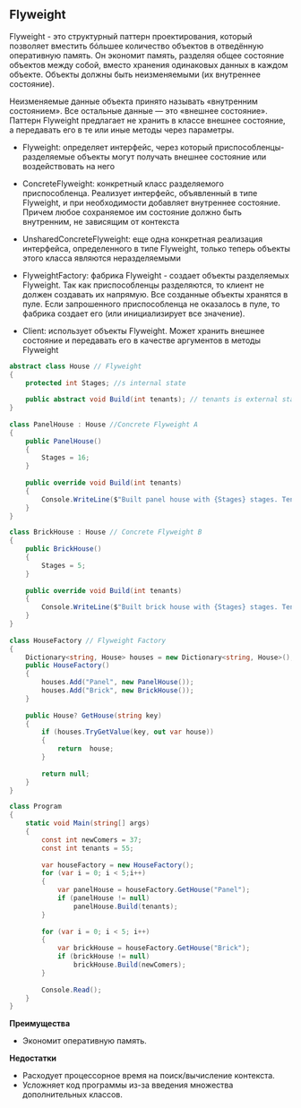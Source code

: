 ## Flyweight

Flyweight - это структурный паттерн проектирования, который позволяет вместить бóльшее количество объектов в отведённую оперативную память. Он экономит память, разделяя общее состояние объектов между собой, вместо хранения одинаковых данных в каждом объекте. Объекты должны быть неизменяемыми (их внутреннее состояние).

Неизменяемые данные объекта принято называть «внутренним состоянием». Все остальные данные — это «внешнее состояние».
Паттерн Flyweight предлагает не хранить в классе внешнее состояние, а передавать его в те или иные методы через параметры.

- Flyweight: определяет интерфейс, через который приспособленцы-разделяемые объекты могут получать внешнее состояние или воздействовать на него

- ConcreteFlyweight: конкретный класс разделяемого приспособленца. Реализует интерфейс, объявленный в типе Flyweight, и при необходимости добавляет внутреннее состояние. Причем любое сохраняемое им состояние должно быть внутренним, не зависящим от контекста

- UnsharedConcreteFlyweight: еще одна конкретная реализация интерфейса, определенного в типе Flyweight, только теперь объекты этого класса являются неразделяемыми

- FlyweightFactory: фабрика Flyweight - создает объекты разделяемых Flyweight. Так как приспособленцы разделяются, то клиент не должен создавать их напрямую. Все созданные объекты хранятся в пуле. Если запрошенного приспособленца не оказалось в пуле, то фабрика создает его (или  инициализирует все значение).

- Client: использует объекты Flyweight. Может хранить внешнее состояние и передавать его в качестве аргументов в методы Flyweight


```csharp
abstract class House // Flyweight
{
    protected int Stages; //s internal state
 
    public abstract void Build(int tenants); // tenants is external state
}
 
class PanelHouse : House //Concrete Flyweight A
{
    public PanelHouse()
    {
        Stages = 16;
    }
 
    public override void Build(int tenants)
    {
        Console.WriteLine($"Built panel house with {Stages} stages. Tenants: {tenants}");
    }
}

class BrickHouse : House // Concrete Flyweight B
{
    public BrickHouse()
    {
        Stages = 5;
    }
 
    public override void Build(int tenants)
    {
        Console.WriteLine($"Built brick house with {Stages} stages. Tenants: {tenants}");
    }
}
 
class HouseFactory // Flyweight Factory
{
    Dictionary<string, House> houses = new Dictionary<string, House>();
    public HouseFactory()
    {
        houses.Add("Panel", new PanelHouse());
        houses.Add("Brick", new BrickHouse());
    }
 
    public House? GetHouse(string key)
    {
        if (houses.TryGetValue(key, out var house))
        {
            return  house;
        }
        
        return null;
    }
}

class Program
{
    static void Main(string[] args)
    {
        const int newComers = 37;
        const int tenants = 55;
 
        var houseFactory = new HouseFactory();
        for (var i = 0; i < 5;i++)
        {
            var panelHouse = houseFactory.GetHouse("Panel");
            if (panelHouse != null)
                panelHouse.Build(tenants);
        }
 
        for (var i = 0; i < 5; i++)
        {
            var brickHouse = houseFactory.GetHouse("Brick");
            if (brickHouse != null)
                brickHouse.Build(newComers);
        }
 
        Console.Read();
    }
}

```

**Преимущества**
- Экономит оперативную память.

**Недостатки**
- Расходует процессорное время на поиск/вычисление контекста.
- Усложняет код программы из-за введения множества дополнительных классов.